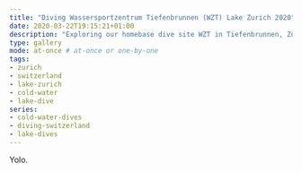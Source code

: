 ```yaml
---
title: "Diving Wassersportzentrum Tiefenbrunnen (WZT) Lake Zurich 2020"
date: 2020-03-22T19:15:21+01:00
description: "Exploring our homebase dive site WZT in Tiefenbrunnen, Zürich"
type: gallery
mode: at-once # at-once or one-by-one
tags:
- zurich
- switzerland
- lake-zurich
- cold-water
- lake-dive
series:
- cold-water-dives
- diving-switzerland
- lake-dives
---
```


Yolo.